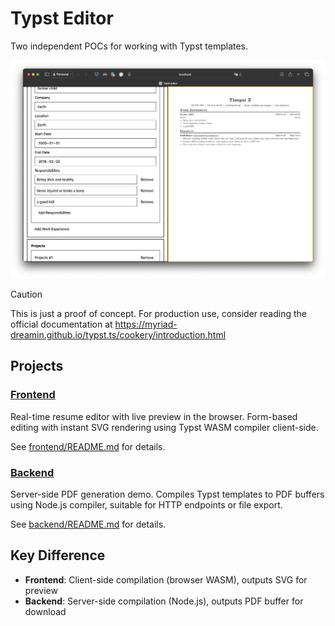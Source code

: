 # Typst Editor

Two independent POCs for working with Typst templates.

![Typst Editor Screenshot](./assets/typst-editor-poc.png)

> [!CAUTION]
> This is just a proof of concept. For production use, consider reading the official documentation at https://myriad-dreamin.github.io/typst.ts/cookery/introduction.html

## Projects

### [Frontend](./frontend)

Real-time resume editor with live preview in the browser. Form-based editing with instant SVG rendering using Typst WASM compiler client-side.

See [frontend/README.md](./frontend/README.md) for details.

### [Backend](./backend)

Server-side PDF generation demo. Compiles Typst templates to PDF buffers using Node.js compiler, suitable for HTTP endpoints or file export.

See [backend/README.md](./backend/README.md) for details.

## Key Difference

- **Frontend**: Client-side compilation (browser WASM), outputs SVG for preview
- **Backend**: Server-side compilation (Node.js), outputs PDF buffer for download
